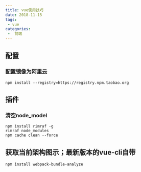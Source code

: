 ```yaml
---
title: vue使用技巧
date: 2018-11-15
tags:
 - vue
categories:
 -  前端
---
```


## 配置
### 配置镜像为阿里云
```shell
npm install --registry=https://registry.npm.taobao.org
```

## 插件

### 清空node_model
```shell
npm install rimraf -g
rimraf node_modules
npm cache clean --force
```

## 获取当前架构图示；最新版本的vue-cli自带
```shell
npm install webpack-bundle-analyze
```
